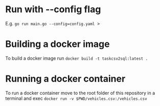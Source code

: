 <h1>Run with --config flag</h1>
<p>E.g. <code>go run main.go --config=config.yaml </code>></p>

<h1>Building a docker image</h1>
<p>To build a docker image run <code>docker build -t taskcsv2sql:latest .</code> </p>

<h1>Running a docker container</h1>
<p>To run a docker container move to the root folder of this repository in a terminal and exec <code>docker run -v $PWD/vehicles.csv:/vehicles.csv</code> </p>